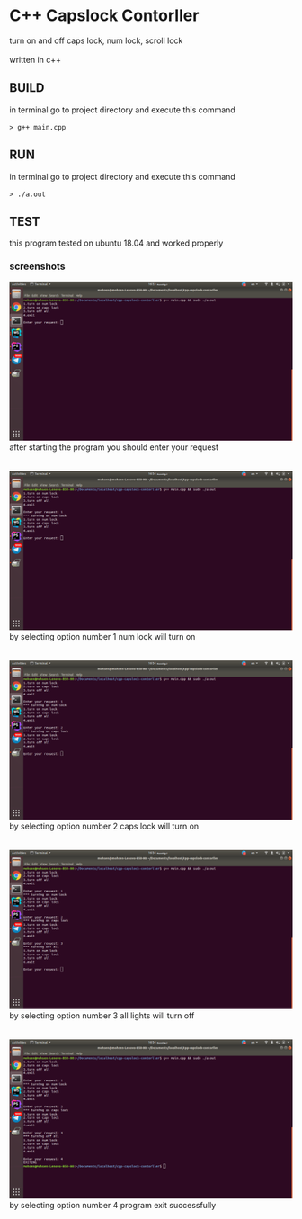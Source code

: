 # C++ Capslock Contorller
turn on and off caps lock, num lock, scroll lock <br/>
<br/>
written in c++

## BUILD
in terminal go to project directory and execute this command
<br/>
```
> g++ main.cpp
```

## RUN
in terminal go to project directory and execute this command
<br/>
```
> ./a.out
```

## TEST
this program tested on ubuntu 18.04 and worked properly
### screenshots
![Alt text](screenshots/1.png?raw=true)
after starting the program you should enter your request
<br/><br/><br/>
![Alt text](screenshots/2.png?raw=true)
by selecting option number 1 num lock will turn on
<br/><br/><br/>
![Alt text](screenshots/3.png?raw=true)
by selecting option number 2 caps lock will turn on
<br/><br/><br/>
![Alt text](screenshots/4.png?raw=true)
by selecting option number 3 all lights will turn off
<br/><br/><br/>
![Alt text](screenshots/5.png?raw=true)
by selecting option number 4 program exit successfully